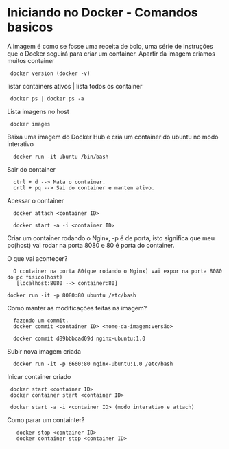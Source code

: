 # Iniciando no Docker - Comandos basicos

A imagem é como se fosse uma receita de bolo, uma série de instruções que o Docker seguirá para criar um container. Apartir da imagem criamos muitos container

```shell
 docker version (docker -v)
```

listar containers ativos | lista todos os container

```
 docker ps | docker ps -a
```


Lista imagens no host

```
 docker images
```

Baixa uma imagem do Docker Hub e cria um container do ubuntu no modo interativo

```
  docker run -it ubuntu /bin/bash
```

Sair do container

```
  ctrl + d --> Mata o container.
  crtl + pq --> Sai do container e mantem ativo.
```

Acessar o container

```
  docker attach <container ID>
  
  docker start -a -i <container ID>
```

Criar um container rodando o Nginx, -p é de porta, isto significa que meu pc(host) vai rodar na porta 8080 e 80 é porta do container.

O que vai acontecer?

      O container na porta 80(que rodando o Nginx) vai expor na porta 8080 do pc fisico(host)
       [localhost:8080 --> container:80]
    
    docker run -it -p 8080:80 ubuntu /etc/bash



Como manter as modificações feitas na imagem?
  
```  
  fazendo um commit.
  docker commit <container ID> <nome-da-imagem:versão>
  
  docker commit d89bbbcad09d nginx-ubuntu:1.0
```

Subir nova imagem criada

```
  docker run -it -p 6660:80 nginx-ubuntu:1.0 /etc/bash
```

Inicar container criado

```
 docker start <container ID>
 docker container start <container ID>
 
 docker start -a -i <container ID> (modo interativo e attach)
```

Como parar um containter?

```
   docker stop <container ID>
   docker container stop <container ID>
```